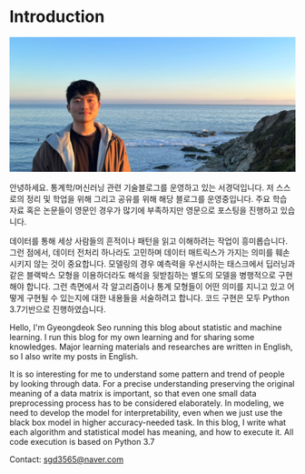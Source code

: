 # Introduction

![With the sea of LA](<.gitbook/assets/image (183).png>)

&#x20;안녕하세요. 통계학/머신러닝 관련 기술블로그를 운영하고 있는 서경덕입니다. 저 스스로의 정리 및 학업을 위해 그리고 공유를 위해 해당 블로그를 운영중입니다. 주요 학습 자료 혹은 논문들이 영문인 경우가 많기에 부족하지만 영문으로 포스팅을 진행하고 있습니다. &#x20;

&#x20;데이터를 통해 세상 사람들의 흔적이나 패턴을 읽고 이해하려는 작업이 흥미롭습니다. 그런 점에서, 데이터 전처리 하나라도 고민하며 데이터 매트릭스가 가지는 의미를 훼손시키지 않는 것이 중요합니다. 모델링의 경우 예측력을 우선시하는 태스크에서 딥러닝과 같은 블랙박스 모형을 이용하더라도 해석을 뒷받침하는 별도의 모델을 병행적으로 구현해야 합니다. 그런 측면에서 각 알고리즘이나 통계 모형들이 어떤 의미를 지니고 있고 어떻게 구현될 수 있는지에 대한 내용들을 서술하려고 합니다. 코드 구현은 모두 Python 3.7기반으로 진행하였습니다.



&#x20;Hello, I'm Gyeongdeok Seo running this blog about statistic and machine learning. I run this blog for my own learning and for sharing some knowledges. Major learning materials and researches are written in English, so I also write my posts in English.

&#x20;It is so interesting for me to understand some pattern and trend of people by looking through data. For a precise understanding preserving the original meaning of a data matrix is important, so that even one small data preprocessing process has to be considered elaborately. In modeling, we need to develop the model for interpretability, even when we just use the black box model in higher accuracy-needed task. In this blog, I write what each algorithm and statistical model has meaning, and how to execute it. All code execution is based on Python 3.7



Contact: sgd3565@naver.com
